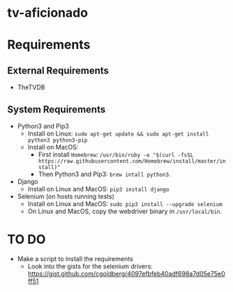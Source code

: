 # tv-aficionado

# Requirements

## External Requirements
* TheTVDB

## System Requirements
* Python3 and Pip3
    * Install on Linux: ```sudo apt-get update && sudo apt-get install python3 python3-pip```
    * Install on MacOS:
        * First install `Homebrew`: ```/usr/bin/ruby -e "$(curl -fsSL https://raw.githubusercontent.com/Homebrew/install/master/install)"```
        * Then Python3 and Pip3: ```brew intall python3```.
* Django
    * Install on Linux and MacOS: ```pip3 install django```
* Selenium (on hosts running tests)
    * Install on Linux and MacOS: ```sudo pip3 install --upgrade selenium```
    * On Linux and MacOS, copy the webdriver binary in `/usr/local/bin`.

# TO DO
* Make a script to install the requirements
    * Look into the gists for the selenium drivers: https://gist.github.com/cgoldberg/4097efbfeb40adf698a7d05e75e0ff51
